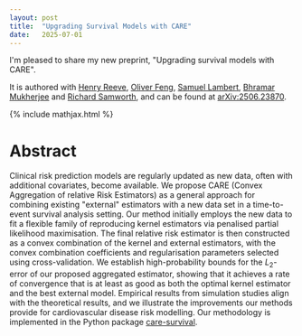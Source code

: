 ```yaml
---
layout: post
title:  "Upgrading Survival Models with CARE"
date:   2025-07-01
---
```


I'm pleased to share my new preprint,
"Upgrading survival models with CARE".

It is authored with
[Henry Reeve](https://henryreeve.netlify.app/),
[Oliver Feng](https://sites.google.com/view/oyfeng20/home),
[Samuel Lambert](https://www.phpc.cam.ac.uk/staff/dr-samuel-lambert),
[Bhramar Mukherjee](https://ysph.yale.edu/profile/bhramar-mukherjee/)
and [Richard Samworth](https://ysph.yale.edu/profile/bhramar-mukherjee/),
and can be found at
[arXiv:2506.23870](https://arxiv.org/abs/2506.23870).

{% include mathjax.html %}

# Abstract

Clinical risk prediction models are regularly updated as new data, often with
additional covariates, become available. We propose CARE (Convex Aggregation of
relative Risk Estimators) as a general approach for combining existing
"external" estimators with a new data set in a time-to-event survival analysis
setting. Our method initially employs the new data to fit a flexible family of
reproducing kernel estimators via penalised partial likelihood maximisation.
The final relative risk estimator is then constructed as a convex combination
of the kernel and external estimators, with the convex combination coefficients
and regularisation parameters selected using cross-validation. We establish
high-probability bounds for the $L_2$-error of our proposed aggregated
estimator, showing that it achieves a rate of convergence that is at least as
good as both the optimal kernel estimator and the best external model.
Empirical results from simulation studies align with the theoretical results,
and we illustrate the improvements our methods provide for cardiovascular
disease risk modelling. Our methodology is implemented in the Python package
[care-survival](https://github.com/WGUNDERWOOD/care-survival).
